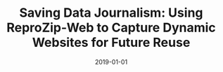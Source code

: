 ---
title: 'Saving Data Journalism: Using ReproZip-Web to Capture Dynamic Websites for Future Reuse'
collection: publications
permalink: /publication/2019-ipres-reprozip-web
excerpt: ''
date: 2019-01-01
venue: 'Proceedings of the 16th International Conference on Digital Preservation (<b>iPRES</b>)'
paperurl: ''
authors: 'K. Boss, V. Steeves, R. Rampin, F. Chirigati, and B. Hoffman'
notes: '<i>Accepted for Publication</i>'
---